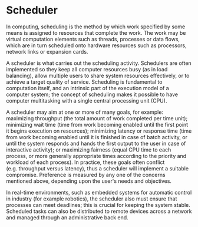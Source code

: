 # Scheduler


In computing, scheduling is the method by which work specified by some
means is assigned to resources that complete the work. The work may be
virtual computation elements such as threads, processes or data flows,
which are in turn scheduled onto hardware resources such as processors,
network links or expansion cards.

A scheduler is what carries out the scheduling activity. Schedulers are
often implemented so they keep all computer resources busy (as in load
balancing), allow multiple users to share system resources effectively,
or to achieve a target quality of service. Scheduling is fundamental to
computation itself, and an intrinsic part of the execution model of a
computer system; the concept of scheduling makes it possible to have
computer multitasking with a single central processing unit (CPU).

A scheduler may aim at one or more of many goals, for example:
maximizing throughput (the total amount of work completed per time
unit); minimizing wait time (time from work becoming enabled until the
first point it begins execution on resources); minimizing latency or
response time (time from work becoming enabled until it is finished in
case of batch activity, or until the system responds and hands the first
output to the user in case of interactive activity); or maximizing
fairness (equal CPU time to each process, or more generally appropriate
times according to the priority and workload of each process). In
practice, these goals often conflict (e.g. throughput versus latency),
thus a scheduler will implement a suitable compromise. Preference is
measured by any one of the concerns mentioned above, depending upon the
user's needs and objectives.

In real-time environments, such as embedded systems for automatic
control in industry (for example robotics), the scheduler also must
ensure that processes can meet deadlines; this is crucial for keeping
the system stable. Scheduled tasks can also be distributed to remote
devices across a network and managed through an administrative back end.

